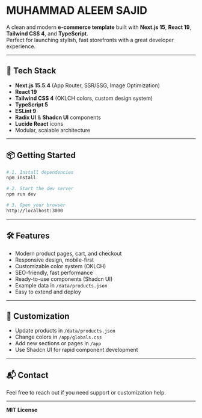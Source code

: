 # MUHAMMAD ALEEM SAJID

A clean and modern **e-commerce template** built with **Next.js 15**, **React 19**, **Tailwind CSS 4**, and **TypeScript**.  
Perfect for launching stylish, fast storefronts with a great developer experience.

---

## 🚀 Tech Stack

- **Next.js 15.5.4** (App Router, SSR/SSG, Image Optimization)
- **React 19**
- **Tailwind CSS 4** (OKLCH colors, custom design system)
- **TypeScript 5**
- **ESLint 9**
- **Radix UI** & **Shadcn UI** components
- **Lucide React** icons
- Modular, scalable architecture

---

## 📦 Getting Started

```bash
# 1. Install dependencies
npm install

# 2. Start the dev server
npm run dev

# 3. Open your browser
http://localhost:3000
```

---

## 🛠 Features

- Modern product pages, cart, and checkout
- Responsive design, mobile-first
- Customizable color system (OKLCH)
- SEO-friendly, fast performance
- Ready-to-use components (Shadcn UI)
- Example data in `/data/products.json`
- Easy to extend and deploy

---

## 📝 Customization

- Update products in `/data/products.json`
- Change colors in `/app/globals.css`
- Add new sections or pages in `/app`
- Use Shadcn UI for rapid component development

---

## 📬 Contact

Feel free to reach out if you need support or customization help.

---

**MIT License**
